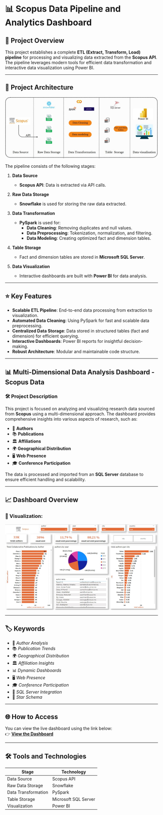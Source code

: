 # 📊 **Scopus Data Pipeline and Analytics Dashboard**

## 🚀 **Project Overview**

This project establishes a complete **ETL (Extract, Transform, Load) pipeline** for processing and visualizing data extracted from the **Scopus API**. The pipeline leverages modern tools for efficient data transformation and interactive data visualization using Power BI.

---

## 📐 **Project Architecture**

![Architecture](Architecture.jpg) <!-- Replace 'path_to_image.png' with the correct image link -->

The pipeline consists of the following stages:

1. **Data Source**  
   - **Scopus API**: Data is extracted via API calls.

2. **Raw Data Storage**  
   - **Snowflake** is used for storing the raw data extracted.

3. **Data Transformation**  
   - **PySpark** is used for:
     - **Data Cleaning**: Removing duplicates and null values.  
     - **Data Preprocessing**: Tokenization, normalization, and filtering.  
     - **Data Modeling**: Creating optimized fact and dimension tables.  

4. **Table Storage**  
   - Fact and dimension tables are stored in **Microsoft SQL Server**.

5. **Data Visualization**  
   - Interactive dashboards are built with **Power BI** for data analysis.

---

## ⭐ **Key Features**

- **Scalable ETL Pipeline**: End-to-end data processing from extraction to visualization.
- **Automated Data Cleaning**: Using PySpark for fast and scalable data preprocessing.
- **Centralized Data Storage**: Data stored in structured tables (fact and dimension) for efficient querying.
- **Interactive Dashboards**: Power BI reports for insightful decision-making.
- **Robust Architecture**: Modular and maintainable code structure.

---

## 📊 **Multi-Dimensional Data Analysis Dashboard - Scopus Data**  

### 🛠️ Project Description  
This project is focused on analyzing and visualizing research data sourced from **Scopus** using a multi-dimensional approach. The dashboard provides comprehensive insights into various aspects of research, such as:  

- 📝 **Authors**  
- 📚 **Publications**  
- 🏛️ **Affiliations**  
- 🌍 **Geographical Distribution**  
- 🖥️ **Web Presence**  
- 🎓 **Conference Participation**  

The data is processed and imported from an **SQL Server** database to ensure efficient handling and scalability.

---

## 📈 **Dashboard Overview**

### 📍 Visualization:  
![Dashboard Preview](scopus.jpg) <!-- Replace with your dashboard image path -->

---

## 🏷️ **Keywords**  

- 📝 _Author Analysis_  
- 📚 _Publication Trends_  
- 🌍 _Geographical Distribution_  
- 🏛️ _Affiliation Insights_  
- 📊 _Dynamic Dashboards_  
- 🖥️ _Web Presence_  
- 🎓 _Conference Participation_  
- 💾 _SQL Server Integration_  
- 🌟 _Star Schema_

---

## 🌐 **How to Access**  

You can view the live dashboard using the link below:  
👉 **[View the Dashboard](https://app.powerbi.com/view?r=eyJrIjoiMTQwYTFmOTktZTQwMS00ZjQxLWFmNmEtMzNhNGQ2ZDA4YTkxIiwidCI6ImMyNzg3OTIyLTExZDktNGNhOC1hYWRmLTVlZjdmZjMxYTEyNyJ9)**  

---

## 🛠️ **Tools and Technologies**

| **Stage**                 | **Technology**                |
|---------------------------|-------------------------------|
| Data Source               | Scopus API                   |
| Raw Data Storage          | Snowflake                    |
| Data Transformation       | PySpark                      |
| Table Storage             | Microsoft SQL Server         |
| Visualization             | Power BI                     |

